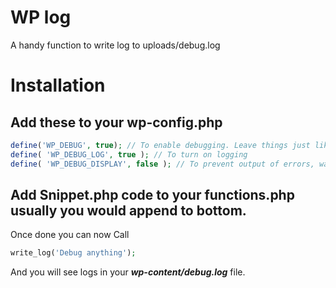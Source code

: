 # WP log
A handy function to write log to uploads/debug.log


# Installation 

## Add these to your wp-config.php

```php
define('WP_DEBUG', true); // To enable debugging. Leave things just like this to output errors, warnings, notices to the screen:
define( 'WP_DEBUG_LOG', true ); // To turn on logging
define( 'WP_DEBUG_DISPLAY', false ); // To prevent output of errors, warnings, notices to the screen (which I personally find SUPER annoying):
```

## Add Snippet.php code to your functions.php usually you would append to bottom. 

Once done you can now Call 

```php
write_log('Debug anything');
```

And you will see logs in your **_wp-content/debug.log_** file. 
